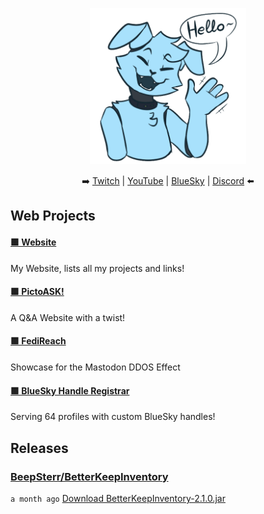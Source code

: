 
<p align="center">
  <img width="250" src="/assets/wave.png">
</p>

<p align="center">
    ➡️ <a href="https://pooltoy.media/twitch">Twitch</a> |
    <a href="https://pooltoy.media/yt">YouTube</a> |
    <a href="https://bsky.app/profile/did:plc:fuos6tklyozmefygjota4enw">BlueSky</a> |
    <a href="https://leafcat.live/discord">Discord</a> ⬅️
</p>

## Web Projects
#### [🟩 Website](https://pooltoy.media)

My Website, lists all my projects and links!
#### [🟩 PictoASK!](https://pictoask.net)

A Q&A Website with a twist!
#### [🟩 FediReach](https://fedireach.beepsterr.com/)

Showcase for the Mastodon DDOS Effect
#### [🟩 BlueSky Handle Registrar](https://barking.party)

Serving 64 profiles with custom BlueSky handles!

## Releases
### [BeepSterr/BetterKeepInventory](https://github.com/BeepSterr/BetterKeepInventory)

`a month ago` [Download BetterKeepInventory-2.1.0.jar](https://github.com/BeepSterr/BetterKeepInventory/releases/download/v2.1.0/BetterKeepInventory-2.1.0.jar)

